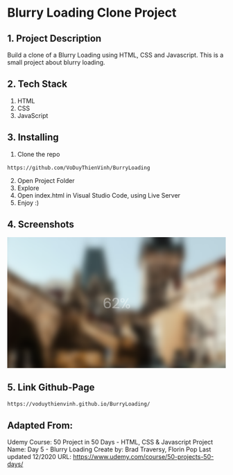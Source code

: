 # Blurry Loading Clone Project

## 1. Project Description

Build a clone of a Blurry Loading using HTML, CSS and Javascript.
This is a small project about blurry loading.

## 2. Tech Stack
1. HTML
2. CSS
3. JavaScript

## 3. Installing
1. Clone the repo
```
https://github.com/VoDuyThienVinh/BurryLoading
```
2. Open Project Folder
3. Explore
4. Open index.html in Visual Studio Code, using Live Server
5. Enjoy :)

## 4. Screenshots
![Image description](images/picture1.png)

## 5. Link Github-Page
```
https://voduythienvinh.github.io/BurryLoading/
```

## Adapted From:
Udemy Course: 50 Project in 50 Days - HTML, CSS & Javascript
Project Name: Day 5 - Blurry Loading
Create by: Brad Traversy, Florin Pop
Last updated 12/2020
URL: https://www.udemy.com/course/50-projects-50-days/
